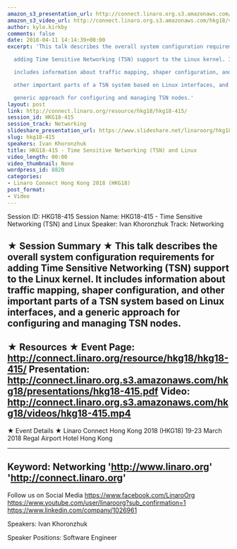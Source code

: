 ```yaml
---
amazon_s3_presentation_url: http://connect.linaro.org.s3.amazonaws.com/hkg18/presentations/hkg18-415.pdf
amazon_s3_video_url: http://connect.linaro.org.s3.amazonaws.com/hkg18/videos/hkg18-415.mp4
author: kyle.kirkby
comments: false
date: 2018-04-11 14:14:39+00:00
excerpt: 'This talk describes the overall system configuration requirements for

  adding Time Sensitive Networking (TSN) support to the Linux kernel. It

  includes information about traffic mapping, shaper configuration, and

  other important parts of a TSN system based on Linux interfaces, and a

  generic approach for configuring and managing TSN nodes.'
layout: post
link: http://connect.linaro.org/resource/hkg18/hkg18-415/
session_id: HKG18-415
session_track: Networking
slideshare_presentation_url: https://www.slideshare.net/linaroorg/hkg18415-time-sensitive-networking-tsn-and-linux
slug: hkg18-415
speakers: Ivan Khoronzhuk
title: HKG18-415 - Time Sensitive Networking (TSN) and Linux
video_length: 00:00
video_thumbnail: None
wordpress_id: 8820
categories:
- Linaro Connect Hong Kong 2018 (HKG18)
post_format:
- Video
---
```


Session ID: HKG18-415
Session Name: HKG18-415 - Time Sensitive Networking (TSN) and Linux
Speaker: Ivan Khoronzhuk
Track: Networking


★ Session Summary ★
This talk describes the overall system configuration requirements for
adding Time Sensitive Networking (TSN) support to the Linux kernel. It
includes information about traffic mapping, shaper configuration, and
other important parts of a TSN system based on Linux interfaces, and a
generic approach for configuring and managing TSN nodes.
---------------------------------------------------
★ Resources ★
Event Page: http://connect.linaro.org/resource/hkg18/hkg18-415/
Presentation: http://connect.linaro.org.s3.amazonaws.com/hkg18/presentations/hkg18-415.pdf
Video: http://connect.linaro.org.s3.amazonaws.com/hkg18/videos/hkg18-415.mp4
 ---------------------------------------------------
★ Event Details ★
Linaro Connect Hong Kong 2018 (HKG18)
19-23 March 2018 
Regal Airport Hotel Hong Kong

---------------------------------------------------
Keyword: Networking
'http://www.linaro.org'
'http://connect.linaro.org'
---------------------------------------------------
Follow us on Social Media
https://www.facebook.com/LinaroOrg
https://www.youtube.com/user/linaroorg?sub_confirmation=1
https://www.linkedin.com/company/1026961

Speakers: Ivan Khoronzhuk

Speaker Positions: Software Engineer


